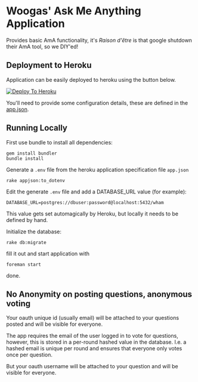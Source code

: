 Woogas' Ask Me Anything Application
====

Provides basic AmA functionality, it's *Raison d'être* is that google
shutdown their AmA tool, so we DIY'ed!

Deployment to Heroku
---

Application can be easily deployed to heroku using the button below.

[![Deploy To Heroku](https://www.herokucdn.com/deploy/button.png)](https://heroku.com/deploy)

You'll need to provide some configuration details, these are defined in the
[app.json](https://github.com/wooga/askmeanything/blob/master/app.json).

Running Locally
---

First use bundle to install all dependencies:

    gem install bundler
    bundle install

Generate a ```.env``` file from the heroku application specification file ```app.json```

    rake appjson:to_dotenv

Edit the generate ```.env``` file and add a DATABASE_URL value (for example):

    DATABASE_URL=postgres://dbuser:password@localhost:5432/wham

This value gets set automagically by Heroku, but locally it needs to be
defined by hand.

Initialize the database:

    rake db:migrate

fill it out and start application with

    foreman start

done.

No Anonymity on posting questions, anonymous voting
---
Your oauth unique id (usually email) will be attached to your questions posted and will be visible for everyone.

The app requires the email of the user logged in to vote for questions, however, this is stored in a per-round
hashed value in the database. I.e. a hashed email is unique per round and
ensures that everyone only votes once per question. 

But your oauth username will be attached to your question and will be visible for everyone.